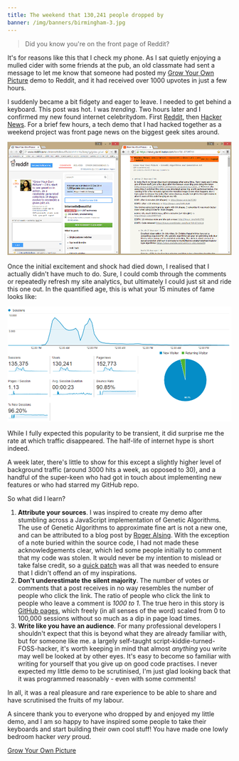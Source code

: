 ```yaml
---
title: The weekend that 130,241 people dropped by
banner: /img/banners/birmingham-3.jpg
---
```


> Did you know you're on the front page of Reddit?

It's for reasons like this that I check my phone. As I sat quietly
enjoying a mulled cider with some friends at the pub, an old classmate
had sent a message to let me know that someone had posted my
[Grow Your Own Picture](/s/genetics) demo to Reddit, and it had
received over 1000 upvotes in just a few hours.

I suddenly became a bit fidgety and eager to leave. I needed to get
behind a keyboard. This post was hot. I was *trending*. Two hours
later and I confirmed my new found internet celebritydom. First
[Reddit](http://www.reddit.com/r/InternetIsBeautiful/comments/2oeq1g/grow_your_own_picture_click_start_to_see_genetics/),
then [Hacker News](https://news.ycombinator.com/item?id=8709744). For
a brief few hours, a tech demo that I had hacked together as a weekend
project was front page news on the biggest geek sites around.

![My 15 minutes of fame](/images/2014-12-20-15min.png)

Once the initial excitement and shock had died down, I realised that I
actually didn't have much to do. Sure, I could comb through the
comments or repeatedly refresh my site analytics, but ultimately I
could just sit and ride this one out. In the quantified age, this is
what your 15 minutes of fame looks like:

![Website analytics over the weekend of December 6-7](/images/2014-12-20-analytics.png)

While I fully expected this popularity to be transient, it did
surprise me the rate at which traffic disappeared. The half-life of
internet hype is short indeed.

A week later, there's little to show for this except a slightly higher
level of background traffic (around 3000 hits a week, as opposed to
30), and a handful of the super-keen who had got in touch about
implementing new features or who had starred my GitHub repo.

So what did I learn?

1. **Attribute your sources**. I was inspired to create my demo after
   stumbling across a JavaScript implementation of Genetic
   Algorithms. The use of Genetic Algorithms to approximate fine art
   is not a new one, and can be attributed to a blog post by
   [Roger Alsing](http://rogeralsing.com/2008/12/07/genetic-programming-evolution-of-mona-lisa/).
   With the exception of a note buried within the source code, I had
   not made these acknowledgements clear, which led some people
   initially to comment that my code was stolen. It would never be my
   intention to mislead or take false credit, so a
   [quick patch](https://github.com/ChrisCummins/chriscummins.github.io/commit/7d2a1910c0d15d268692b7e402b93a1bc221ed30)
   was all that was needed to ensure that I didn't offend an of my
   inspirations.
1. **Don't underestimate the silent majority**. The number of votes or
   comments that a post receives in no way resembles the number of
   people who click the link. The ratio of people who click the link
   to people who leave a comment is *1000 to 1*. The true hero in this
   story is [GitHub pages](https://pages.github.com/), which freely
   (in all senses of the word) scaled from 0 to 100,000 sessions
   without so much as a dip in page load times.
1. **Write like you have an audience**. For many professional
   developers I shouldn't expect that this is beyond what they are
   already familiar with, but for someone like me. a largely
   self-taught script-kiddie-turned-FOSS-hacker, it's worth keeping in
   mind that almost *anything* you write may well be looked at by
   other eyes. It's easy to become so familiar with writing for
   yourself that you give up on good code practises. I never expected
   my little demo to be scrutinised, I'm just glad looking back that
   it was programmed reasonably - even with some comments!

In all, it was a real pleasure and rare experience to be able to share
and have scrutinised the fruits of my labour.

A sincere thank you to everyone who dropped by and enjoyed my little
demo, and I am so happy to have inspired some people to take their
keyboards and start building their own cool stuff! You have made one
lowly bedroom hacker *very* proud.

<div class="btn-row">
   <a target="_blank" href="{{ '/s/genetics' | relative_url }}" class="btn btn-primary">
      Grow Your Own Picture
   </a>
</div>
